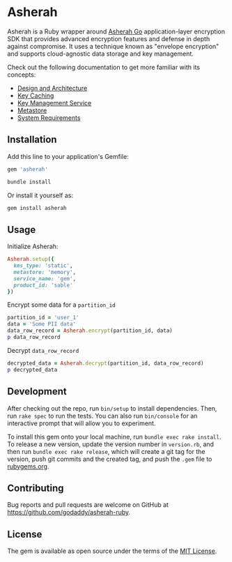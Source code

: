 # Asherah

Asherah is a Ruby wrapper around [Asherah Go](https://github.com/godaddy/asherah) application-layer encryption SDK that provides advanced encryption features and defense in depth against compromise. It uses a technique known as "envelope encryption" and supports cloud-agnostic data storage and key management.

Check out the following documentation to get more familiar with its concepts:

- [Design and Architecture](https://github.com/godaddy/asherah/blob/master/docs/DesignAndArchitecture.md)
- [Key Caching](https://github.com/godaddy/asherah/blob/master/docs/KeyCaching.md)
- [Key Management Service](https://github.com/godaddy/asherah/blob/master/docs/KeyManagementService.md)
- [Metastore](https://github.com/godaddy/asherah/blob/master/docs/Metastore.md)
- [System Requirements](https://github.com/godaddy/asherah/blob/master/docs/SystemRequirements.md)

## Installation

Add this line to your application's Gemfile:

```ruby
gem 'asherah'
```

```bash
bundle install
```

Or install it yourself as:

```bash
gem install asherah
```

## Usage

Initialize Asherah:

```ruby
Asherah.setup({
  kms_type: 'static',
  metastore: 'memory',
  service_name: 'gem',
  product_id: 'sable'
})
```

Encrypt some data for a `partition_id`

```ruby
partition_id = 'user_1'
data = 'Some PII data'
data_row_record = Asherah.encrypt(partition_id, data)
p data_row_record
```

Decrypt `data_row_record`

```ruby
decrypted_data = Asherah.decrypt(partition_id, data_row_record)
p decrypted_data
```

## Development

After checking out the repo, run `bin/setup` to install dependencies. Then, run `rake spec` to run the tests. You can also run `bin/console` for an interactive prompt that will allow you to experiment.

To install this gem onto your local machine, run `bundle exec rake install`. To release a new version, update the version number in `version.rb`, and then run `bundle exec rake release`, which will create a git tag for the version, push git commits and the created tag, and push the `.gem` file to [rubygems.org](https://rubygems.org).

## Contributing

Bug reports and pull requests are welcome on GitHub at https://github.com/godaddy/asherah-ruby.

## License

The gem is available as open source under the terms of the [MIT License](LICENSE.txt).

